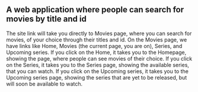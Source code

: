## A web application where people can search for movies by title and id
The site link will take you directly to Movies page, where you can search for movies, of your choice through their titles and id.
On the Movies page, we have links like Home, Movies (the current page, you are on), Series, and Upcoming series.
If you click on the Home, it takes you to the Homepage, showing the page, where people can see movies of their choice.
If you click on the Series, it takes you to the Series page, showing the available series, that you can watch.
If you click on the Upcoming series, it takes you to the Upcoming series page, showing the series that are yet to be released, but will soon be available to watch.


